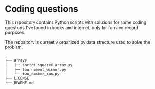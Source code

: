 # Coding questions #

This repository contains Python scripts with solutions for some coding questions I've found in books and internet, only for fun and record purposes.

The repository is currently organized by data structure used to solve the problem.

```bash
.
├── arrays
│   ├── sorted_squared_array.py
│   ├── tournament_winner.py
│   └── two_number_sum.py
├── LICENSE
└── README.md
```
